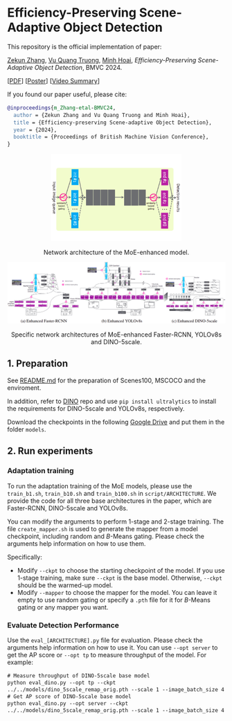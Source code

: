 # Efficiency-Preserving Scene-Adaptive Object Detection

This repository is the official implementation of paper:

[Zekun Zhang](https://zvant.github.io/), [Vu Quang Truong](https://truong2710-cyber.github.io/), [Minh Hoai](https://www3.cs.stonybrook.edu/~minhhoai/), *Efficiency-Preserving Scene-Adaptive Object Detection*, BMVC 2024.

[[PDF](../media/efficienntSceneAdaptive-BMVC24.pdf)] [[Poster](../media/BMVC2024_poster.pdf)] [[Video Summary](../media/video_summary_moe.mp4)]

If you found our paper useful, please cite:

```bibtex
@inproceedings{m_Zhang-etal-BMVC24,  
  author = {Zekun Zhang and Vu Quang Truong and Minh Hoai},  
  title = {Efficiency-preserving Scene-adaptive Object Detection},  
  year = {2024},  
  booktitle = {Proceedings of British Machine Vision Conference},  
}
```
<!-- ![moe](../media/moe.png) -->
<p align="center">
  <img src="../media/moe.png" width="300">
</p>

<p  align="center">Network architecture of the MoE-enhanced model.</p>

![moe_archs](../media/moe_archs.png)

<p  align="center">Specific network architectures of MoE-enhanced Faster-RCNN, YOLOv8s and DINO-5scale.</p>

## 1. Preparation
See [README.md](../README.md) for the preparation of Scenes100, MSCOCO and the enviroment.

In addition, refer to [DINO](https://github.com/IDEA-Research/DINO) repo and use `pip install ultralytics` to install the requirements for DINO-5scale and YOLOv8s, respectively.

Download the checkpoints in the following [Google Drive](https://drive.google.com/drive/folders/1ljqXfMDi-4QXJrYgEJ5ptLB_yNNCFPSK?usp=sharing) and put them in the folder `models`.

## 2. Run experiments
### Adaptation training
To run the adaptation training of the MoE models, please use the `train_b1.sh`, `train_b10.sh` and `train_b100.sh` in `script/ARCHITECTURE`. We provide the code for all three base architectures in the paper, which are Faster-RCNN, DINO-5scale and YOLOv8s. 

You can modify the arguments to perform 1-stage and 2-stage training. The file `create_mapper.sh` is used to generate the mapper from a model checkpoint, including random and $B$-Means gating. Please check the arguments help information on how to use them.

Specifically:

 - Modify `--ckpt` to choose the starting checkpoint of the model. If you use 1-stage training, make sure `--ckpt` is the base model. Otherwise, `--ckpt` should be the warmed-up model.
 - Modify `--mapper` to choose the mapper for the model. You can leave it empty to use random gating or specify a `.pth` file for it for $B$-Means gating or any mapper you want. 

### Evaluate Detection Performance
Use the `eval_[ARCHITECTURE].py` file for evaluation. Please check the arguments help information on how to use it. You can use `--opt server` to get the AP score or `--opt tp` to measure throughput of the model. For example:
```console
# Measure throughput of DINO-5scale base model
python eval_dino.py --opt tp --ckpt ../../models/dino_5scale_remap_orig.pth --scale 1 --image_batch_size 4
# Get AP score of DINO-5scale base model
python eval_dino.py --opt server --ckpt ../../models/dino_5scale_remap_orig.pth --scale 1 --image_batch_size 4
```
 
